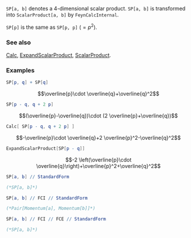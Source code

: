 `SP[a, b]` denotes a $4$-dimensional scalar product. `SP[a, b]` is transformed into `ScalarProduct[a, b]` by `FeynCalcInternal`.

`SP[p]` is the same as `SP[p, p]` $(=p^2)$.

### See also

[Calc](Calc), [ExpandScalarProduct](ExpandScalarProduct), [ScalarProduct](ScalarProduct).

### Examples

```mathematica
SP[p, q] + SP[q]
```

$$\overline{p}\cdot \overline{q}+\overline{q}^2$$

```mathematica
SP[p - q, q + 2 p]
```

$$(\overline{p}-\overline{q})\cdot (2 \overline{p}+\overline{q})$$

```mathematica
Calc[ SP[p - q, q + 2 p] ]
```

$$-\overline{p}\cdot \overline{q}+2 \overline{p}^2-\overline{q}^2$$

```mathematica
ExpandScalarProduct[SP[p - q]]
```

$$-2 \left(\overline{p}\cdot \overline{q}\right)+\overline{p}^2+\overline{q}^2$$

```mathematica
SP[a, b] // StandardForm

(*SP[a, b]*)
```

```mathematica
SP[a, b] // FCI // StandardForm

(*Pair[Momentum[a], Momentum[b]]*)
```

```mathematica
SP[a, b] // FCI // FCE // StandardForm

(*SP[a, b]*)
```